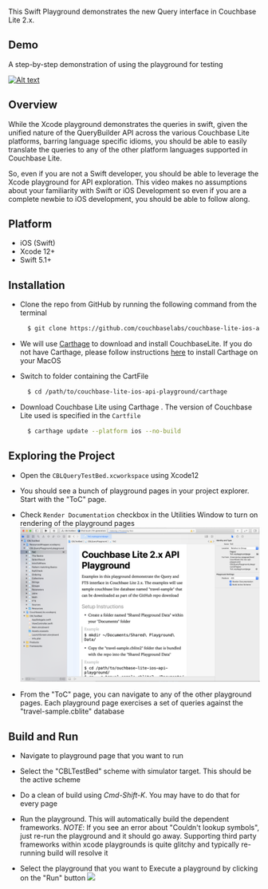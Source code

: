 
This Swift Playground demonstrates the new Query interface in Couchbase Lite 2.x. 

## Demo
A step-by-step demonstration of using the playground for testing 

[![Alt text](https://i.ytimg.com/vi/9NA2OXdSiqA/1.jpg)](https://youtu.be/9NA2OXdSiqA)

## Overview
While the Xcode playground demonstrates the queries in swift, given the unified nature of the QueryBuilder API across the various Couchbase Lite platforms, barring language specific idioms, you should be able to easily translate the queries to any of the other platform languages supported in Couchbase Lite. 

So, even if you are not a Swift developer, you should be able to leverage the Xcode playground for API exploration. This video makes no assumptions about your familiarity with Swift or iOS Development so even if you are a complete newbie to iOS development, you should be able to follow along. 


## Platform 
- iOS (Swift)
- Xcode 12+ 
- Swift 5.1+

## Installation
- Clone the repo from GitHub by running the following command from the terminal
  ``` bash
    $ git clone https://github.com/couchbaselabs/couchbase-lite-ios-api-playground   
  ```

-  We will use [Carthage](https://github.com/Carthage/Carthage) to download and install CouchbaseLite. If you do not have Carthage, please follow instructions [here](https://github.com/Carthage/Carthage#installing-carthage) to install Carthage on your MacOS

- Switch to folder containing the CartFile
  ``` bash
    $ cd /path/to/couchbase-lite-ios-api-playground/carthage 
  ```

- Download Couchbase Lite using Carthage . The version of Couchbase Lite used is specified in the `Cartfile`
  ``` bash
    $ carthage update --platform ios --no-build
  ```

## Exploring the Project 

- Open the `CBLQueryTestBed.xcworkspace` using Xcode12
- You should see a bunch of playground pages in your project explorer. Start with the "ToC" page.

- Check `Render Documentation` checkbox in the Utilities Window to turn on rendering of the playground pages
![](https://raw.githubusercontent.com/couchbaselabs/couchbase-lite-ios-api-playground/master/pages.png?token=AAnYg2SJc85cx_1sesr6VMPyCCvXzEyBks5aCbEgwA%3D%3D)

- From the "ToC" page, you can navigate to any of the other playground pages. Each playground page exercises a set of queries against the "travel-sample.cblite" database


## Build and Run

- Navigate to playground page that you want to run

- Select the "CBLTestBed" scheme with simulator target. This should be the active scheme

- Do a clean of build  using *Cmd-Shift-K*. You may have to do that for every page

- Run the playground. This will automatically build the dependent frameworks. 
  *NOTE*: If you see an error about "Couldn't lookup symbols", just re-run the playground and it should go away. Supporting third party frameworks within xcode playgrounds is quite glitchy and typically re-running build will resolve it



- Select the playground that you want to Execute a playground by clicking on the "Run" button
![](https://raw.githubusercontent.com/couchbaselabs/couchbase-lite-ios-api-playground/master/run_page.gif?token=AAnYg1rpGHsrE3u5F7ZqEPdp8ub1iRd-ks5aCbFVwA%3D%3D)
